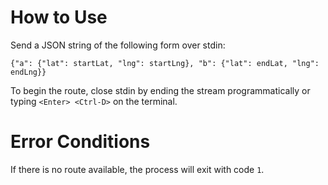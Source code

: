 How to Use
==========

Send a JSON string of the following form over stdin:

`{"a": {"lat": startLat, "lng": startLng}, "b": {"lat": endLat, "lng": endLng}}`

To begin the route, close stdin by ending the stream programmatically or typing `<Enter> <Ctrl-D>` on the terminal.
  
Error Conditions
================

If there is no route available, the process will exit with code `1`.